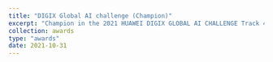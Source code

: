 ```yaml
---
title: "DIGIX Global AI challenge (Champion)"
excerpt: "Champion in the 2021 HUAWEI DIGIX GLOBAL AI CHALLENGE Track 4"
collection: awards
type: "awards"
date: 2021-10-31
---
```

